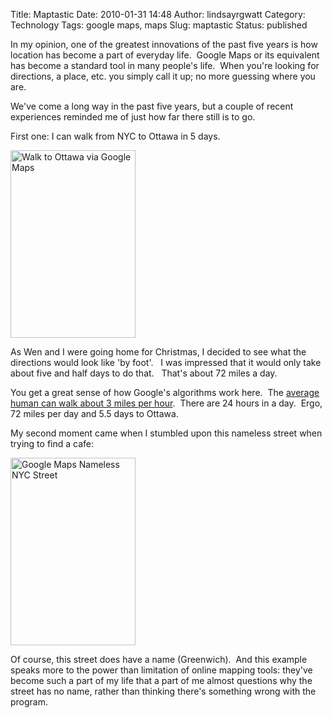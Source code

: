 Title: Maptastic
Date: 2010-01-31 14:48
Author: lindsayrgwatt
Category: Technology
Tags: google maps, maps
Slug: maptastic
Status: published

In my opinion, one of the greatest innovations of the past five years is how location has become a part of everyday life.  Google Maps or its equivalent has become a standard tool in many people's life.  When you're looking for directions, a place, etc. you simply call it up; no more guessing where you are.

We've come a long way in the past five years, but a couple of recent experiences reminded me of just how far there still is to go.

First one: I can walk from NYC to Ottawa in 5 days.

[<img src="{static}/images/2010/01/IMG_0036-200x300.png" title="Walk to Ottawa via Google Maps" class="aligncenter size-medium " width="200" height="300" />]({static}/images/2010/01/IMG_0036.png)

As Wen and I were going home for Christmas, I decided to see what the directions would look like 'by foot'.   I was impressed that it would only take about five and half days to do that.   That's about 72 miles a day.

You get a great sense of how Google's algorithms work here.  The [average human can walk about 3 miles per hour](http://en.wikipedia.org/wiki/Walking).  There are 24 hours in a day.  Ergo, 72 miles per day and 5.5 days to Ottawa.

My second moment came when I stumbled upon this nameless street when trying to find a cafe:

[<img src="{static}/images/2010/01/IMG_0096-200x300.png" title="Google Maps Nameless NYC Street" class="aligncenter size-medium " width="200" height="300" />]({static}/images/2010/01/IMG_0096.png)

Of course, this street does have a name (Greenwich).  And this example speaks more to the power than limitation of online mapping tools: they've become such a part of my life that a part of me almost questions why the street has no name, rather than thinking there's something wrong with the program.
